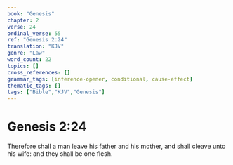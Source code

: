 ```yaml
---
book: "Genesis"
chapter: 2
verse: 24
ordinal_verse: 55
ref: "Genesis 2:24"
translation: "KJV"
genre: "Law"
word_count: 22
topics: []
cross_references: []
grammar_tags: [inference-opener, conditional, cause-effect]
thematic_tags: []
tags: ["Bible","KJV","Genesis"]
---
```


# Genesis 2:24

Therefore shall a man leave his father and his mother, and shall cleave unto his wife: and they shall be one flesh.
